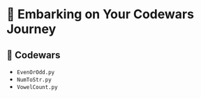 # 🚀 Embarking on Your Codewars Journey

## 📂 Codewars
- `EvenOrOdd.py`
- `NumToStr.py`
- `VowelCount.py`